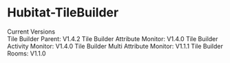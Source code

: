# Hubitat-TileBuilder
Current Versions<br>
Tile Builder Parent: V1.4.2
Tile Builder Attribute Monitor: V1.4.0
Tile Builder Activity Monitor: V1.4.0
Tile Builder Multi Attribute Monitor: V1.1.1
Tile Builder Rooms: V1.1.0

